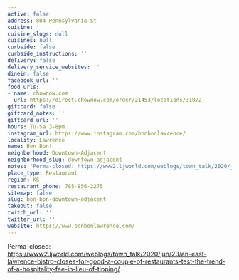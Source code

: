 ```yaml
---
active: false
address: 804 Pennsylvania St
cuisine: ''
cuisine_slugs: null
cuisines: null
curbside: false
curbside_instructions: ''
delivery: false
delivery_service_websites: ''
dinein: false
facebook_url: ''
food_urls:
- name: chownow.com
  url: https://direct.chownow.com/order/21453/locations/31072
giftcard: false
giftcard_notes: ''
giftcard_url: ''
hours: Tu-Sa 3-8pm
instagram_url: https://www.instagram.com/bonbonlawrence/
locality: Lawrence
name: Bon Bon!
neighborhood: Downtown-Adjacent
neighborhood_slug: downtown-adjacent
notes: 'Perma-closed: https://www2.ljworld.com/weblogs/town_talk/2020/jun/23/an-east-lawrence-bistro-closes-for-good-a-couple-of-restaurants-test-the-trend-of-a-hospitality-fee-in-lieu-of-tipping/'
place_type: Restaurant
region: KS
restaurant_phone: 785-856-2275
sitemap: false
slug: bon-bon-downtown-adjacent
takeout: false
twitch_url: ''
twitter_url: ''
website: https://www.bonbonlawrence.com/
---
```


Perma-closed: https://www2.ljworld.com/weblogs/town_talk/2020/jun/23/an-east-lawrence-bistro-closes-for-good-a-couple-of-restaurants-test-the-trend-of-a-hospitality-fee-in-lieu-of-tipping/